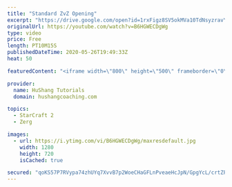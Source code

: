 ```yaml
---
title: "Standard ZvZ Opening"
excerpt: "https://drive.google.com/open?id=1rxFigz8SV5okMVa10TdNsyzravYgkTjE  Interested in lessons? Email Devon directly at hushangtutorials@outlook.com ------------------------------------------------------------------------------------------------------- Want to support HuShang Tutorials directly? Patreon is"
originalUrl: https://youtube.com/watch?v=B6HGWECDgWg
type: video
price: Free
length: PT10M15S
publishedDateTime: 2020-05-26T19:49:33Z
heat: 50

featuredContent: "<iframe width=\"800\" height=\"500\" frameborder=\"0\" src=\"https://www.youtube.com/embed/B6HGWECDgWg\" allow=\"accelerometer; autoplay; encrypted-media; gyroscope; picture-in-picture\" allowfullscreen></iframe>"

provider:
  name: HuShang Tutorials
  domain: hushangcoaching.com

topics:
  - StarCraft 2
  - Zerg

images:
  - url: https://i.ytimg.com/vi/B6HGWECDgWg/maxresdefault.jpg
    width: 1280
    height: 720
    isCached: true

secured: "qoKS57P7RVypa74zhUYq7XvvB7p2WoeCHaGFLnPveaeHcJpN/GpgYcL/crtZPqXCbGoIY6Uxri+SSqpVVTp2DxQ6Sobtf4Qs3qUGr4hWYqNlGcMQz+Mf+sGFDD8FC3ZznqEIMWfQ5p3CANV52t2HD+QF81rIqxMLCl2Ks2Rp5AzQKDQZ4Fn5JLgs2iaWUTMBh+r9i9wWN0t76gDe9Zr0eYmULy8QipliGLLkX34PFZT6AC8K+JtYi9Qc3cqwJaTdkz0mxfhguCahToFtPRr1cWgaJKqExc1EETmrIiFmMCZDTn3SGMxukA38/WvcjI77PDMYbcqAW6H03pnpkF9tElYavlElUovKujLCuN/JIGgut/aVUUwqiFH7E3g4Z5qg24YTFacz+7CjyrqzRBvnMhvFz8nNR9S0d8f3uSF4qlw=;DRz9HURpIUG9QIaHMxXnLA=="
---
```


